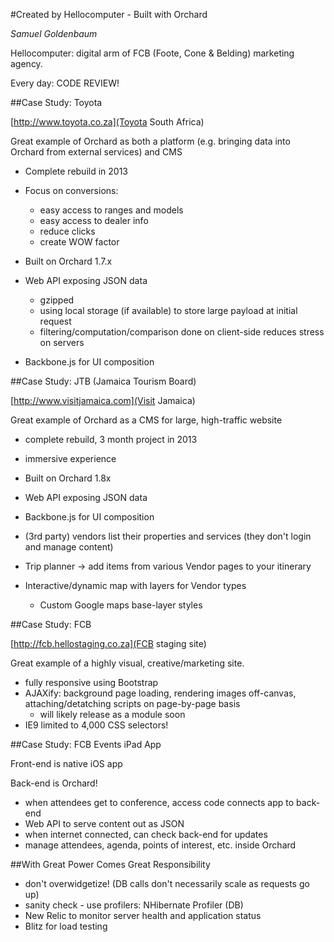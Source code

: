#Created by Hellocomputer - Built with Orchard

*Samuel Goldenbaum*

Hellocomputer: digital arm of FCB (Foote, Cone & Belding) marketing agency.

Every day: CODE REVIEW!

##Case Study: Toyota

[http://www.toyota.co.za](Toyota South Africa)

Great example of Orchard as both a platform (e.g. bringing data into Orchard from external services) and CMS

  - Complete rebuild in 2013
  - Focus on conversions:
    - easy access to ranges and models
	- easy access to dealer info
	- reduce clicks
	- create WOW factor

  - Built on Orchard 1.7.x
  - Web API exposing JSON data
    - gzipped
	- using local storage (if available) to store large payload at initial request
	- filtering/computation/comparison done on client-side reduces stress on servers
  - Backbone.js for UI composition
  
##Case Study: JTB (Jamaica Tourism Board)

[http://www.visitjamaica.com](Visit Jamaica)

Great example of Orchard as a CMS for large, high-traffic website

  - complete rebuild, 3 month project in 2013
  - immersive experience

  - Built on Orchard 1.8x
  - Web API exposing JSON data
  - Backbone.js for UI composition
  
  - (3rd party) vendors list their properties and services (they don't login and manage content)
  - Trip planner -> add items from various Vendor pages to your itinerary
  - Interactive/dynamic map with layers for Vendor types
    - Custom Google maps base-layer styles

##Case Study: FCB

[http://fcb.hellostaging.co.za](FCB staging site)

Great example of a highly visual, creative/marketing site.

  - fully responsive using Bootstrap
  - AJAXify: background page loading, rendering images off-canvas, attaching/detatching scripts on page-by-page basis
    - will likely release as a module soon
  - IE9 limited to 4,000 CSS selectors! 
  
##Case Study: FCB Events iPad App

Front-end is native iOS app

Back-end is Orchard!

  - when attendees get to conference, access code connects app to back-end
  - Web API to serve content out as JSON
  - when internet connected, can check back-end for updates
  - manage attendees, agenda, points of interest, etc. inside Orchard
  
##With Great Power Comes Great Responsibility

  - don't overwidgetize! (DB calls don't necessarily scale as requests go up)
  - sanity check - use profilers: NHibernate Profiler (DB)
  - New Relic to monitor server health and application status
  - Blitz for load testing
